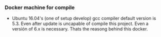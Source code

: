 ### Docker machine for compile 

-  Ubuntu 16.04's (one of setup develop) gcc compiler default version is 5.3. Even after update is uncapable of compile this project. Even a versión of 6.x is necessary. Thats the reasong behind this docker.